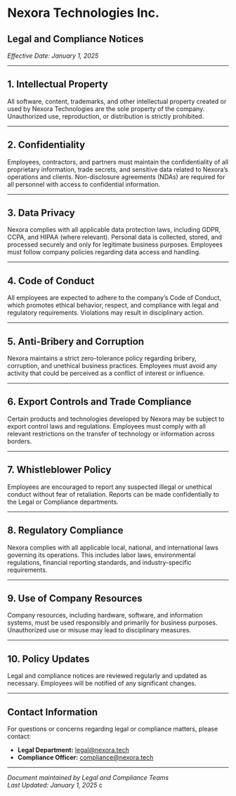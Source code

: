 # Nexora Technologies Inc.  
## Legal and Compliance Notices  
*Effective Date: January 1, 2025*

---

## 1. Intellectual Property  
All software, content, trademarks, and other intellectual property created or used by Nexora Technologies are the sole property of the company. Unauthorized use, reproduction, or distribution is strictly prohibited.

---

## 2. Confidentiality  
Employees, contractors, and partners must maintain the confidentiality of all proprietary information, trade secrets, and sensitive data related to Nexora’s operations and clients. Non-disclosure agreements (NDAs) are required for all personnel with access to confidential information.

---

## 3. Data Privacy  
Nexora complies with all applicable data protection laws, including GDPR, CCPA, and HIPAA (where relevant). Personal data is collected, stored, and processed securely and only for legitimate business purposes. Employees must follow company policies regarding data access and handling.

---

## 4. Code of Conduct  
All employees are expected to adhere to the company’s Code of Conduct, which promotes ethical behavior, respect, and compliance with legal and regulatory requirements. Violations may result in disciplinary action.

---

## 5. Anti-Bribery and Corruption  
Nexora maintains a strict zero-tolerance policy regarding bribery, corruption, and unethical business practices. Employees must avoid any activity that could be perceived as a conflict of interest or influence.

---

## 6. Export Controls and Trade Compliance  
Certain products and technologies developed by Nexora may be subject to export control laws and regulations. Employees must comply with all relevant restrictions on the transfer of technology or information across borders.

---

## 7. Whistleblower Policy  
Employees are encouraged to report any suspected illegal or unethical conduct without fear of retaliation. Reports can be made confidentially to the Legal or Compliance departments.

---

## 8. Regulatory Compliance  
Nexora complies with all applicable local, national, and international laws governing its operations. This includes labor laws, environmental regulations, financial reporting standards, and industry-specific requirements.

---

## 9. Use of Company Resources  
Company resources, including hardware, software, and information systems, must be used responsibly and primarily for business purposes. Unauthorized use or misuse may lead to disciplinary measures.

---

## 10. Policy Updates  
Legal and compliance notices are reviewed regularly and updated as necessary. Employees will be notified of any significant changes.

---

## Contact Information  
For questions or concerns regarding legal or compliance matters, please contact:  
- **Legal Department:** legal@nexora.tech  
- **Compliance Officer:** compliance@nexora.tech  

---

*Document maintained by Legal and Compliance Teams*  
*Last Updated: January 1, 2025*
c